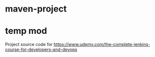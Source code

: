 # maven-project
# temp mod
Project source code for https://www.udemy.com/the-complete-jenkins-course-for-developers-and-devops
